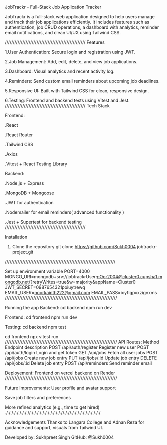 JobTrackr - Full-Stack Job Application Tracker

JobTrackr is a full-stack web application designed to help users manage and track their job applications efficiently. It includes features such as authentication, job CRUD operations, a dashboard with analytics, reminder email notifications, and clean UI/UX using Tailwind CSS.

///////////////////////////////////////////////////
Features

1.User Authentication: Secure login and registration using JWT.

2.Job Management: Add, edit, delete, and view job applications.

3.Dashboard: Visual analytics and recent activity log.

4.Reminders: Send custom email reminders about upcoming job deadlines.

5.Responsive UI: Built with Tailwind CSS for clean, responsive design.

6.Testing: Frontend and backend tests using Vitest and Jest.
///////////////////////////////////////////////////
Tech Stack

Frontend:

.React

.React Router

.Tailwind CSS

.Axios

.Vitest + React Testing Library

Backend:

.Node.js + Express

.MongoDB + Mongoose

.JWT for authentication

.Nodemailer for email reminders( advanced functionality )

.Jest + Supertest for backend testing
///////////////////////////////////////////////////

Installation
1. Clone the repository
   git clone https://github.com/Sukh0004 jobtrackr-project.git
   
//////////////////////////////////////////////////////////////////////   


Set up environment variable
PORT=4000
MONGO_URI=mongodb+srv://jobtrackrUser:nOor2004@cluster0.cupsha1.mongodb.net/?retryWrites=true&w=majority&appName=Cluster0
JWT_SECRET=0987654321poiuytrewq
EMAIL_USER=noorkainth222@gmail.com
EMAIL_PASS=ioyflgpxxzignxms
///////////////////////////////////////////////////////////////////////

Running the app
Backend:
cd backend
npm run dev

Frontend:
cd frontend
npm run dev

Testing:
cd backend
npm test

cd frontend
npx vitest run
///////////////////////////////////////////////////////////////////////
API Routes:
Method        Endpoint              description
POST         /api/auth/register     Register new user
POST         /api/auth/login        Login and get token
GET          /api/jobs              Fetch all user jobs
POST         /api/jobs              Create new job entry
PUT          /api/jobs/:id          Update job entry
DELETE       /api/jobs/:id          Delete job entry
POST         /api/reminders         Send reminder email

Deployement:
Frontend on vercel
backend on Render
///////////////////////////////////////////////////////////////////////

Future Improvements:
User profile and avatar support

Save job filters and preferences

More refined analytics (e.g., time to get hired)
./././././././././/././././././././././././/././/./././././././././././

Acknowledgements
Thanks to Langara College  and Adnan Reza for guidance and support,
visuals from Tailwind UI.

Developed by:
Sukhpreet Singh
GitHub: @Sukh0004



